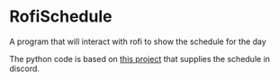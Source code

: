 # RofiSchedule
A program that will interact with rofi to show the schedule for the day

The python code is based on [this project](https://github.com/adelhult/welcome-bot/) that supplies the schedule in discord.
